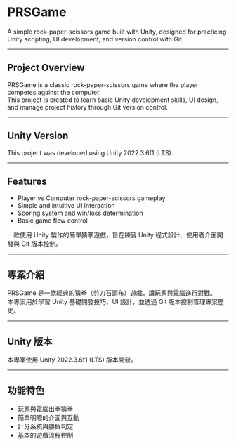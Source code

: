 # PRSGame

A simple rock-paper-scissors game built with Unity, designed for practicing Unity scripting, UI development, and version control with Git.

---

## Project Overview

PRSGame is a classic rock-paper-scissors game where the player competes against the computer.  
This project is created to learn basic Unity development skills, UI design, and manage project history through Git version control.

---

## Unity Version

This project was developed using Unity 2022.3.6f1 (LTS).  

---

## Features

- Player vs Computer rock-paper-scissors gameplay  
- Simple and intuitive UI interaction  
- Scoring system and win/loss determination  
- Basic game flow control  




一款使用 Unity 製作的簡單猜拳遊戲，旨在練習 Unity 程式設計、使用者介面開發與 Git 版本控制。

---

## 專案介紹

PRSGame 是一款經典的猜拳（剪刀石頭布）遊戲，讓玩家與電腦進行對戰。  
本專案用於學習 Unity 基礎開發技巧、UI 設計，並透過 Git 版本控制管理專案歷史。

---

## Unity 版本

本專案使用 Unity 2022.3.6f1 (LTS) 版本開發。  

---

## 功能特色

- 玩家與電腦出拳猜拳  
- 簡單明瞭的介面與互動  
- 計分系統與勝負判定  
- 基本的遊戲流程控制  

